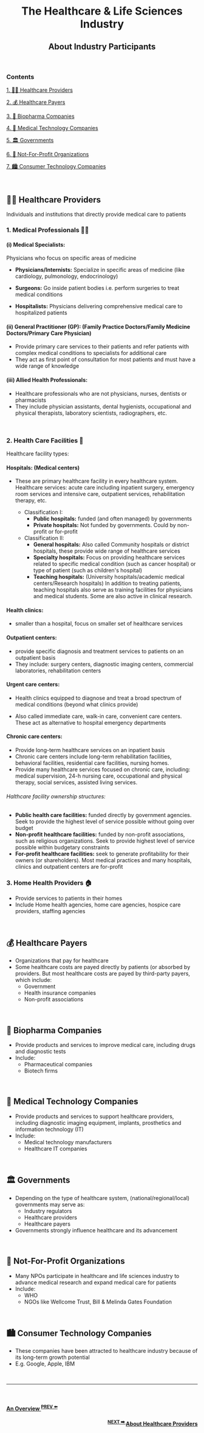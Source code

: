 <h1 align=center> The Healthcare & Life Sciences Industry </h1>

<h2 align=center> About Industry Participants </h2>

<br>
  
### Contents

[1. 👩‍⚕️ Healthcare Providers](#-healthcare-providers)

[2. 💰 Healthcare Payers](#-healthcare-payers)

[3. 🧬 Biopharma Companies](#-biopharma-companies)

[4. 🔬 Medical Technology Companies](#-medical-technology-companies)

[5. 🏛 Governments](#-governments)

[6. 🏢 Not-For-Profit Organizations](#-not-for-profit-organizations)

[7. 🏙 Consumer Technology Companies](#-consumer-technology-companies)


<br>

## 👩‍⚕ Healthcare Providers

Individuals and institutions that directly provide medical care to patients

### 1. Medical Professionals 👨‍⚕️

<h4> (i) Medical Specialists: </h4> Physicians who focus on specific areas of medicine
  
  
* **Physicians/Internists:** Specialize in specific areas of medicine (like cardiology, pulmonology, endocrinology)

* **Surgeons:** Go inside patient bodies i.e. perform surgeries to treat medical conditions

* **Hospitalists:** Physicians delivering comprehensive medical care to hospitalized patients
  

<!-- <br> -->

<h4> (ii) General Practitioner (GP): (Family Practice Doctors/Family Medicine Doctors/Primary Care Physician) </h4>

 * Provide primary care services to their patients and refer patients with complex medical conditions to specialists for additional care
 * They act as first point of consultation for most patients and must have a wide range of knowledge

<!-- <br> -->

<h4> (iii) Allied Health Professionals: </h4>

* Healthcare professionals who are not physicians, nurses, dentists or pharmacists
* They include physician assistants, dental hygienists, occupational and physical therapists, laboratory scientists, radiographers, etc.

<!-- <br> -->

<br>

### 2. Health Care Facilities 🏥

Healthcare facility types:

<h4> Hospitals: (Medical centers) </h4>
  
* These are primary healthcare facility in every healthcare system. Healthcare services: acute care including inpatient surgery, emergency room services and intensive care, outpatient services, rehabilitation therapy, etc.
  
  
  * Classification I:
    * **Public hospitals:** funded (and often managed) by governments
    * **Private hospitals:** Not funded by governments. Could by non-profit or for-profit
  * Classification II:
    * **General hospitals:** Also called Community hospitals or district hospitals, these provide wide range of healthcare services
    * **Specialty hospitals:** Focus on providing healthcare services related to specific medical condition (such as cancer hospital) or type of patient (such as children's hospital)
    * **Teaching hospitals:** (University hospitals/academic medical centers/Research hospitals) In addition to treating patients, teaching hospitals also serve as training facilities for physicians and medical students. Some are also active in clinical research.


<h4> Health clinics: </h4>
  
* smaller than a hospital, focus on smaller set of healthcare services

<h4> Outpatient centers: </h4>
 
  * provide specific diagnosis and treatment services to patients on an outpatient basis
  * They include: surgery centers, diagnostic imaging centers, commercial laboratories, rehabilitation centers
  
<h4> Urgent care centers: </h4>
  
* Health clinics equipped to diagnose and treat a broad spectrum of medical conditions (beyond what clinics provide)

* Also called immediate care, walk-in care, convenient care centers. These act as alternative to hospital emergency departments
  
<h4> Chronic care centers: </h4>
  
  * Provide long-term healthcare services on an inpatient basis
  * Chronic care centers include long-term rehabilitation facilities, behavioral facilities, residential care facilities, nursing homes. 
  * Provide many healthcare services focused on chronic care, including: medical supervision, 24-h nursing care, occupational and physical therapy, social services, assisted living services.

<h6> Halthcare facility ownership structures: </h6>

* **Public health care facilities:**
  funded directly by government agencies. Seek to provide the highest level of service possible without going over budget
* **Non-profit healthcare facilities:**
  funded by non-profit associations, such as religious organizations. Seek to provide highest level of service possible within budgetary constraints
* **For-profit healthcare facilities:**
  seek to generate profitability for their owners (or shareholders). Most medical practices and many hospitals, clinics and outpatient centers are for-profit
  

<!-- <br> -->

### 3. Home Health Providers 🏠

* Provide services to patients in their homes
* Include Home health agencies, home care agencies, hospice care providers, staffing agencies

<br>


## 💰 Healthcare Payers

* Organizations that pay for healthcare
* Some healthcare costs are payed directly by patients (or absorbed by providers. But most healthcare costs are payed by third-party payers, which include:
  * Government
  * Health insurance companies
  * Non-profit associations

<br>


## 🧬 Biopharma Companies

* Provide products and services to improve medical care, including drugs and diagnostic tests
* Include:
  * Pharmaceutical companies
  * Biotech firms

<br>


## 🔬 Medical Technology Companies

* Provide products and services to support healthcare providers, including diagnostic imaging equipment, implants, prosthetics and information technology (IT)
* Include:
  * Medical technology manufacturers
  * Healthcare IT companies

<br>


## 🏛 Governments

* Depending on the type of healthcare system, (national/regional/local) governments may serve as:
  * Industry regulators
  * Healthcare providers
  * Healthcare payers
* Governments strongly influence healthcare and its advancement

<br>


## 🏢 Not-For-Profit Organizations

* Many NPOs participate in healthcare and life sciences industry to advance medical research and expand medical care for patients
* Include:
  * WHO
  * NGOs like Wellcome Trust, Bill & Melinda Gates Foundation

<br>


## 🏙 Consumer Technology Companies

* These companies have been attracted to healthcare industry because of its long-term growth potential
* E.g. Google, Apple, IBM


<br>

<hr>

<br>

<h4 align="left">
  <a href="https://karthikeshwar1.github.io/blog/2022/The%20Healthcare%20and%20Life%20Sciences%20Industry">
An Overview
  </a>
  <sup><a href="https://karthikeshwar1.github.io/blog/2022/The%20Healthcare%20and%20Life%20Sciences%20Industry">
  PREV ⬅️
  </a>
  </sup>
  </h4>


<h4 align="right"><sup><a href="https://karthikeshwar1.github.io/blog/2022/The%20Healthcare%20Providers">
  NEXT ➡️
  </a>
  </sup>
  <a href="https://karthikeshwar1.github.io/blog/2022/The%20Healthcare%20Providers">
 About Healthcare Providers
  </a>
  </h4>
  
<br>

